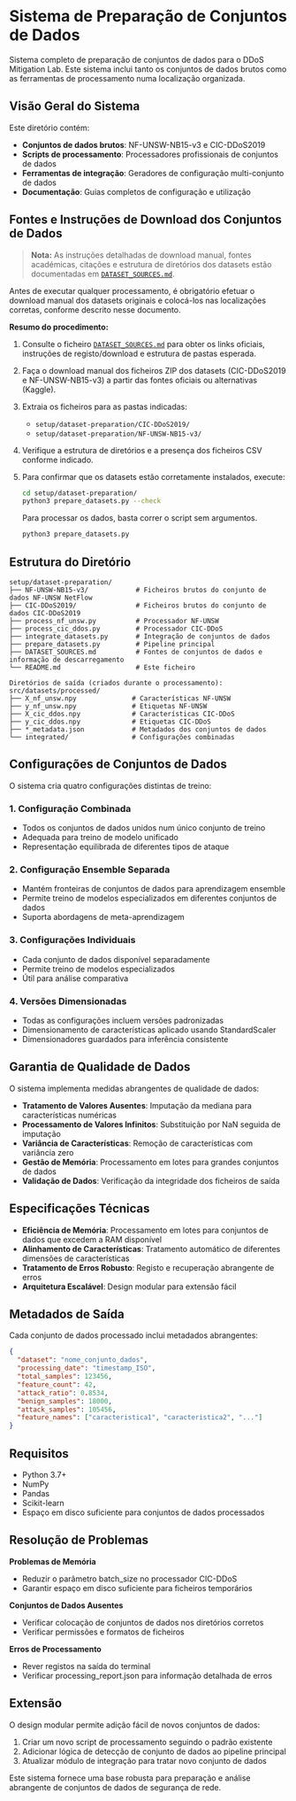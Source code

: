 # Sistema de Preparação de Conjuntos de Dados

Sistema completo de preparação de conjuntos de dados para o DDoS Mitigation Lab. Este sistema inclui tanto os conjuntos de dados brutos como as ferramentas de processamento numa localização organizada.


## Visão Geral do Sistema

Este diretório contém:
- **Conjuntos de dados brutos**: NF-UNSW-NB15-v3 e CIC-DDoS2019 
- **Scripts de processamento**: Processadores profissionais de conjuntos de dados
- **Ferramentas de integração**: Geradores de configuração multi-conjunto de dados
- **Documentação**: Guias completos de configuração e utilização

## Fontes e Instruções de Download dos Conjuntos de Dados

> **Nota:** As instruções detalhadas de download manual, fontes académicas, citações e estrutura de diretórios dos datasets estão documentadas em [`DATASET_SOURCES.md`](./DATASET_SOURCES.md).

Antes de executar qualquer processamento, é obrigatório efetuar o download manual dos datasets originais e colocá-los nas localizações corretas, conforme descrito nesse documento.

**Resumo do procedimento:**

1. Consulte o ficheiro [`DATASET_SOURCES.md`](./DATASET_SOURCES.md) para obter os links oficiais, instruções de registo/download e estrutura de pastas esperada.
2. Faça o download manual dos ficheiros ZIP dos datasets (CIC-DDoS2019 e NF-UNSW-NB15-v3) a partir das fontes oficiais ou alternativas (Kaggle).
3. Extraia os ficheiros para as pastas indicadas:
   - `setup/dataset-preparation/CIC-DDoS2019/`
   - `setup/dataset-preparation/NF-UNSW-NB15-v3/`
4. Verifique a estrutura de diretórios e a presença dos ficheiros CSV conforme indicado.
5. Para confirmar que os datasets estão corretamente instalados, execute:

   ```bash
   cd setup/dataset-preparation/
   python3 prepare_datasets.py --check
   ```
   
   Para processar os dados, basta correr o script sem argumentos.

   ```bash
   python3 prepare_datasets.py
   ```
  

## Estrutura do Diretório

```
setup/dataset-preparation/
├── NF-UNSW-NB15-v3/            # Ficheiros brutos do conjunto de dados NF-UNSW NetFlow
├── CIC-DDoS2019/               # Ficheiros brutos do conjunto de dados CIC-DDoS2019
├── process_nf_unsw.py          # Processador NF-UNSW
├── process_cic_ddos.py         # Processador CIC-DDoS
├── integrate_datasets.py       # Integração de conjuntos de dados
├── prepare_datasets.py         # Pipeline principal
├── DATASET_SOURCES.md          # Fontes de conjuntos de dados e informação de descarregamento
└── README.md                   # Este ficheiro

Diretórios de saída (criados durante o processamento):
src/datasets/processed/
├── X_nf_unsw.npy              # Características NF-UNSW
├── y_nf_unsw.npy              # Etiquetas NF-UNSW
├── X_cic_ddos.npy             # Características CIC-DDoS
├── y_cic_ddos.npy             # Etiquetas CIC-DDoS
├── *_metadata.json            # Metadados dos conjuntos de dados
└── integrated/                # Configurações combinadas
```

## Configurações de Conjuntos de Dados

O sistema cria quatro configurações distintas de treino:

### 1. Configuração Combinada
- Todos os conjuntos de dados unidos num único conjunto de treino
- Adequada para treino de modelo unificado
- Representação equilibrada de diferentes tipos de ataque

### 2. Configuração Ensemble Separada
- Mantém fronteiras de conjuntos de dados para aprendizagem ensemble
- Permite treino de modelos especializados em diferentes conjuntos de dados
- Suporta abordagens de meta-aprendizagem

### 3. Configurações Individuais
- Cada conjunto de dados disponível separadamente
- Permite treino de modelos especializados
- Útil para análise comparativa

### 4. Versões Dimensionadas
- Todas as configurações incluem versões padronizadas
- Dimensionamento de características aplicado usando StandardScaler
- Dimensionadores guardados para inferência consistente

## Garantia de Qualidade de Dados

O sistema implementa medidas abrangentes de qualidade de dados:

- **Tratamento de Valores Ausentes**: Imputação da mediana para características numéricas
- **Processamento de Valores Infinitos**: Substituição por NaN seguida de imputação
- **Variância de Características**: Remoção de características com variância zero
- **Gestão de Memória**: Processamento em lotes para grandes conjuntos de dados
- **Validação de Dados**: Verificação da integridade dos ficheiros de saída

## Especificações Técnicas

- **Eficiência de Memória**: Processamento em lotes para conjuntos de dados que excedem a RAM disponível
- **Alinhamento de Características**: Tratamento automático de diferentes dimensões de características
- **Tratamento de Erros Robusto**: Registo e recuperação abrangente de erros
- **Arquitetura Escalável**: Design modular para extensão fácil

## Metadados de Saída

Cada conjunto de dados processado inclui metadados abrangentes:

```json
{
  "dataset": "nome_conjunto_dados",
  "processing_date": "timestamp_ISO",
  "total_samples": 123456,
  "feature_count": 42,
  "attack_ratio": 0.8534,
  "benign_samples": 18000,
  "attack_samples": 105456,
  "feature_names": ["caracteristica1", "caracteristica2", "..."]
}
```

## Requisitos

- Python 3.7+
- NumPy
- Pandas
- Scikit-learn
- Espaço em disco suficiente para conjuntos de dados processados

## Resolução de Problemas

**Problemas de Memória**
- Reduzir o parâmetro batch_size no processador CIC-DDoS
- Garantir espaço em disco suficiente para ficheiros temporários

**Conjuntos de Dados Ausentes**
- Verificar colocação de conjuntos de dados nos diretórios corretos
- Verificar permissões e formatos de ficheiros

**Erros de Processamento**
- Rever registos na saída do terminal
- Verificar processing_report.json para informação detalhada de erros

## Extensão

O design modular permite adição fácil de novos conjuntos de dados:

1. Criar um novo script de processamento seguindo o padrão existente
2. Adicionar lógica de detecção de conjunto de dados ao pipeline principal
3. Atualizar módulo de integração para tratar novo conjunto de dados

Este sistema fornece uma base robusta para preparação e análise abrangente de conjuntos de dados de segurança de rede.
